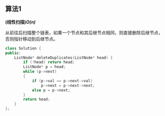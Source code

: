 ## 算法1

**(线性扫描)*O(n)***

从前往后扫描整个链表，如果一个节点和其后继节点相同，则直接删除后继节点，否则指针移动到后继节点。

```CPP
class Solution {
public:
    ListNode* deleteDuplicates(ListNode* head) {
        if (!head) return head;
        ListNode* p = head;
        while (p->next)
        {
            if (p->val == p->next->val) 
                p->next = p->next->next;
            else p = p->next;
        }
        return head;
    }
};
```

```Python
```